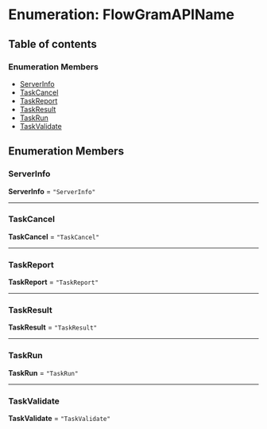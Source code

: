 # Enumeration: FlowGramAPIName

## Table of contents

### Enumeration Members

* [ServerInfo](/en/auto-docs/interface/enums/FlowGramAPIName.md#serverinfo)
* [TaskCancel](/en/auto-docs/interface/enums/FlowGramAPIName.md#taskcancel)
* [TaskReport](/en/auto-docs/interface/enums/FlowGramAPIName.md#taskreport)
* [TaskResult](/en/auto-docs/interface/enums/FlowGramAPIName.md#taskresult)
* [TaskRun](/en/auto-docs/interface/enums/FlowGramAPIName.md#taskrun)
* [TaskValidate](/en/auto-docs/interface/enums/FlowGramAPIName.md#taskvalidate)

## Enumeration Members

### ServerInfo

**ServerInfo** = `"ServerInfo"`

***

### TaskCancel

**TaskCancel** = `"TaskCancel"`

***

### TaskReport

**TaskReport** = `"TaskReport"`

***

### TaskResult

**TaskResult** = `"TaskResult"`

***

### TaskRun

**TaskRun** = `"TaskRun"`

***

### TaskValidate

**TaskValidate** = `"TaskValidate"`
